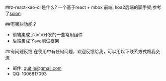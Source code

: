 ##z-react-kao-cli是什么?
一个基于react + mbox 前端, koa2后端的脚手架;参考了[scion](https://github.com/jrainlau/scion).

##有哪些功能？

* 前端集成了antd开发的一些常用组件
* 后端集成了ava测试框架

##有问题反馈
在使用中有任何问题，欢迎反馈给我，可以用以下联系方式跟我交流

* 邮件: quitjie@gmail.com
* QQ: 1006817093